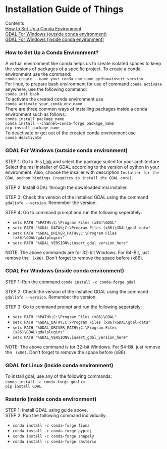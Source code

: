 # Installation Guide of Things
Contents<br>
[How to Set Up a Conda Environment](#How-to-Set-Up-a-Conda-Environment)<br>
[GDAL For Windows (outside conda environment)](GDAL-For-Windows-outside-conda-environment)<br>
[GDAL For Windows (inside conda environment)](GDAL-For-Windows-inside-conda-environment)

<h3>How to Set Up a Conda Environment?<a name="How-to-Set-Up-a-Conda-Environment"></a></h3>
A virtual environment like conda helps us to create isolated spaces to keep the versions of packages of a specific project. To create a conda environment use the command:<br>
<code>conda create --name your_conda_env_name python=insert_version</code><br>
For linux, to prepare bash environment for use of command <code>conda activate</code> anywhere, use the following command:<br>
<code>conda init bash</code><br>
To activate the created conda environment use<br>
<code>conda activate your_conda_env_name</code><br>
There are three common ways of installing packages inside a conda environment such as follows:<br>
<code>conda install package_name</code><br>
<code>conda install --channel=conda-forge package_name</code><br>
<code>pip install package_name</code><br>
To deactivate or get out of the created conda environment use<br>
<code>conda deactivate</code><br>

<h3>GDAL For Windows (outside conda environment) <a name="GDAL-For-Windows-outside-conda-environment"></a></h3>
STEP 1: Go to this <a href="https://www.gisinternals.com/release.php">Link</a> and select the package suited for your architecture. Select the msi installer of GDAL according to the version of python in your environment. Also, choose the insaller with description <code>Installer for the GDAL python bindings (requires to install the GDAL core)</code>.<br>

STEP 2: Install GDAL through the downloaded msi installer.<br>

STEP 3: Check the version of the installed GDAL using the command <code>gdalinfo --version</code>. Remember the version.<br>

STEP 4: Go to command prompt and run the following seperately:
<ul>
<li><code>setx PATH "%PATH%;C:\Program Files (x86)\GDAL"</code></li>
<li><code>setx PATH "%GDAL_DATA%;C:\Program Files (x86)\GDAL\gdal-data"</code></li>
<li><code>setx PATH "%GDAL_DRIVER_PATH%;C:\Program Files (x86)\GDAL\gdalplugins"</code></li>
<li><code>setx PATH "%GDAL_VERSION%;insert_gdal_version_here"</code></li>
</ul>
NOTE: The above commands are for 32-bit Windows. For 64-Bit, just remove the <code> (x86)</code>. Don't forget to remove the space before (x86).

<h3>GDAL For Windows (inside conda environment) <a name="GDAL-For-Windows-inside-conda-environment"></a></h3>
STEP 1: Run the command <code>conda install -c conda-forge gdal</code><br>

STEP 2: Check the version of the installed GDAL using the command <code>gdalinfo --version</code>. Remember the version.

STEP 3: Go to command prompt and run the following seperately:
<ul>
<li><code>setx PATH "%PATH%;C:\Program Files (x86)\GDAL"</code></li>
<li><code>setx PATH "%GDAL_DATA%;C:\Program Files (x86)\GDAL\gdal-data"</code></li>
<li><code>setx PATH "%GDAL_DRIVER_PATH%;C:\Program Files (x86)\GDAL\gdalplugins"</code></li>
<li><code>setx PATH "%GDAL_VERSION%;insert_gdal_version_here"</code></li>
</ul>
NOTE: The above command is for 32-bit Windows. For 64-Bit, just remove the <code> (x86)</code>. Don't forget to remove the space before (x86).

<h3>GDAL for Linux (inside conda environment)</h3>
To install gdal, use any of the following commands:<br>
<code>conda install -c conda-forge gdal</code> or<br>
<code>pip install GDAL</code>

<h3>Rasterio  (inside conda environment)</h3>
STEP 1: Install GDAL using guide above.<br>
STEP 2: Run the following command individually:
<ul>
<li><code>conda install -c conda-forge fiona</code></li>
<li><code>conda install -c conda-forge pyproj</code></li>
<li><code>conda install -c conda-forge shapely</code></li>
<li><code>conda install -c conda-forge rasterio</code></li>
</ul>


